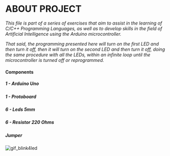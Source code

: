 # ABOUT PROJECT

*This file is part of a series of exercises that aim to assist in the learning of C/C++ Programming Languages, as well as to develop skills in the field of Artificial Intelligence using the Arduino microcontroller.*

*That said, the programming presented here will turn on the first LED and then turn it off, then it will turn on the second LED and then turn it off, doing the same procedure with all the LEDs, within an infinite loop until the microcontroller is turned off or reprogrammed.*

#### Components
  ##### 1 - Arduino Uno
  ##### 1 - Protoboard
  ##### 6 - Leds 5mm
  ##### 6 - Resistor 220 Ohms
  ##### Jumper


![gif_blink4led](https://user-images.githubusercontent.com/97117365/194565344-252a886f-4434-459f-ac5f-7464a2e7747f.gif)
